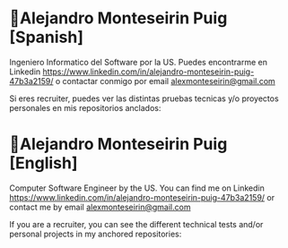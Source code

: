 # :star2:Alejandro Monteseirin Puig [Spanish]

Ingeniero Informatico del Software por la US. Puedes encontrarme en Linkedin https://www.linkedin.com/in/alejandro-monteseirin-puig-47b3a2159/ o contactar conmigo por email alexmonteseirin@gmail.com

Si eres recruiter, puedes ver las distintas pruebas tecnicas y/o proyectos personales en mis repositorios anclados:



# :star2:Alejandro Monteseirin Puig [English]

Computer Software Engineer by the US. You can find me on Linkedin https://www.linkedin.com/in/alejandro-monteseirin-puig-47b3a2159/ or contact me by email alexmonteseirin@gmail.com

If you are a recruiter, you can see the different technical tests and/or personal projects in my anchored repositories:
